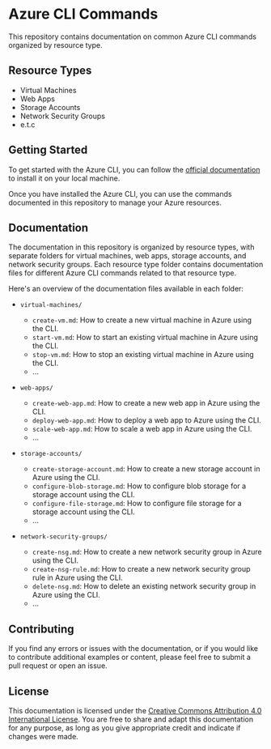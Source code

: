 

# Azure CLI Commands

This repository contains documentation on common Azure CLI commands organized by resource type.

## Resource Types

- Virtual Machines
- Web Apps
- Storage Accounts
- Network Security Groups
- e.t.c

## Getting Started

To get started with the Azure CLI, you can follow the [official documentation](https://docs.microsoft.com/en-us/cli/azure/install-azure-cli) to install it on your local machine.

Once you have installed the Azure CLI, you can use the commands documented in this repository to manage your Azure resources.

## Documentation

The documentation in this repository is organized by resource types, with separate folders for virtual machines, web apps, storage accounts, and network security groups. Each resource type folder contains documentation files for different Azure CLI commands related to that resource type.

Here's an overview of the documentation files available in each folder:

- `virtual-machines/`
  - `create-vm.md`: How to create a new virtual machine in Azure using the CLI.
  - `start-vm.md`: How to start an existing virtual machine in Azure using the CLI.
  - `stop-vm.md`: How to stop an existing virtual machine in Azure using the CLI.
  - ...

- `web-apps/`
  - `create-web-app.md`: How to create a new web app in Azure using the CLI.
  - `deploy-web-app.md`: How to deploy a web app to Azure using the CLI.
  - `scale-web-app.md`: How to scale a web app in Azure using the CLI.
  - ...

- `storage-accounts/`
  - `create-storage-account.md`: How to create a new storage account in Azure using the CLI.
  - `configure-blob-storage.md`: How to configure blob storage for a storage account using the CLI.
  - `configure-file-storage.md`: How to configure file storage for a storage account using the CLI.
  - ...

- `network-security-groups/`
  - `create-nsg.md`: How to create a new network security group in Azure using the CLI.
  - `create-nsg-rule.md`: How to create a new network security group rule in Azure using the CLI.
  - `delete-nsg.md`: How to delete an existing network security group in Azure using the CLI.
  - ...

## Contributing

If you find any errors or issues with the documentation, or if you would like to contribute additional examples or content, please feel free to submit a pull request or open an issue.

## License

This documentation is licensed under the [Creative Commons Attribution 4.0 International License](https://creativecommons.org/licenses/by/4.0/). You are free to share and adapt this documentation for any purpose, as long as you give appropriate credit and indicate if changes were made.

